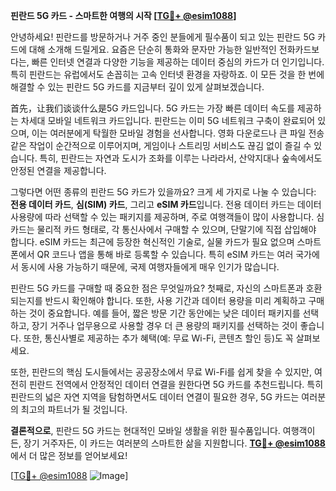 **핀란드 5G 카드 - 스마트한 여행의 시작 [[TG💪+ @esim1088](https://t.me/s/esim1088)]**

안녕하세요! 핀란드를 방문하거나 거주 중인 분들에게 필수품이 되고 있는 핀란드 5G 카드에 대해 소개해 드릴게요. 요즘은 단순히 통화와 문자만 가능한 일반적인 전화카드보다는, 빠른 인터넷 연결과 다양한 기능을 제공하는 데이터 중심의 카드가 더 인기입니다. 특히 핀란드는 유럽에서도 손꼽히는 고속 인터넷 환경을 자랑하죠. 이 모든 것을 한 번에 해결할 수 있는 핀란드 5G 카드를 지금부터 깊이 있게 살펴보겠습니다.

首先，让我们谈谈什么是5G 카드입니다. 5G 카드는 가장 빠른 데이터 속도를 제공하는 차세대 모바일 네트워크 카드입니다. 핀란드는 이미 5G 네트워크 구축이 완료되어 있으며, 이는 여러분에게 탁월한 모바일 경험을 선사합니다. 영화 다운로드나 큰 파일 전송 같은 작업이 순간적으로 이루어지며, 게임이나 스트리밍 서비스도 끊김 없이 즐길 수 있습니다. 특히, 핀란드는 자연과 도시가 조화를 이루는 나라라서, 산악지대나 숲속에서도 안정된 연결을 제공합니다.

그렇다면 어떤 종류의 핀란드 5G 카드가 있을까요? 크게 세 가지로 나눌 수 있습니다: **전용 데이터 카드**, **심(SIM) 카드**, 그리고 **eSIM 카드**입니다. 전용 데이터 카드는 데이터 사용량에 따라 선택할 수 있는 패키지를 제공하며, 주로 여행객들이 많이 사용합니다. 심 카드는 물리적 카드 형태로, 각 통신사에서 구매할 수 있으며, 단말기에 직접 삽입해야 합니다. eSIM 카드는 최근에 등장한 혁신적인 기술로, 실물 카드가 필요 없으며 스마트폰에서 QR 코드나 앱을 통해 바로 등록할 수 있습니다. 특히 eSIM 카드는 여러 국가에서 동시에 사용 가능하기 때문에, 국제 여행자들에게 매우 인기가 많습니다.

핀란드 5G 카드를 구매할 때 중요한 점은 무엇일까요? 첫째로, 자신의 스마트폰과 호환되는지를 반드시 확인해야 합니다. 또한, 사용 기간과 데이터 용량을 미리 계획하고 구매하는 것이 중요합니다. 예를 들어, 짧은 방문 기간 동안에는 낮은 데이터 패키지를 선택하고, 장기 거주나 업무용으로 사용할 경우 더 큰 용량의 패키지를 선택하는 것이 좋습니다. 또한, 통신사별로 제공하는 추가 혜택(예: 무료 Wi-Fi, 콘텐츠 할인 등)도 꼭 살펴보세요.

또한, 핀란드의 핵심 도시들에서는 공공장소에서 무료 Wi-Fi를 쉽게 찾을 수 있지만, 여전히 핀란드 전역에서 안정적인 데이터 연결을 원한다면 5G 카드를 추천드립니다. 특히 핀란드의 넓은 자연 지역을 탐험하면서도 데이터 연결이 필요한 경우, 5G 카드는 여러분의 최고의 파트너가 될 것입니다.

**결론적으로**, 핀란드 5G 카드는 현대적인 모바일 생활을 위한 필수품입니다. 여행객이든, 장기 거주자든, 이 카드는 여러분의 스마트한 삶을 지원합니다. **[TG💪+ @esim1088](https://t.me/s/esim1088)** 에서 더 많은 정보를 얻어보세요!

[[TG💪+ @esim1088](https://t.me/s/esim1088) ![Image](https://i.postimg.cc/Y0z9fWf4/image.png)]